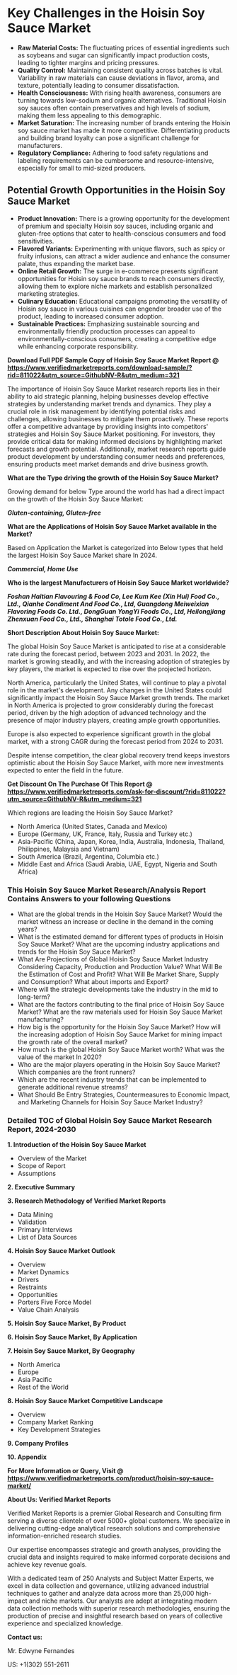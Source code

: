 <p class=""><h1>Key Challenges in the Hoisin Soy Sauce Market</h1><ul>    <li><strong>Raw Material Costs:</strong> The fluctuating prices of essential ingredients such as soybeans and sugar can significantly impact production costs, leading to tighter margins and pricing pressures.</li>    <li><strong>Quality Control:</strong> Maintaining consistent quality across batches is vital. Variability in raw materials can cause deviations in flavor, aroma, and texture, potentially leading to consumer dissatisfaction.</li>    <li><strong>Health Consciousness:</strong> With rising health awareness, consumers are turning towards low-sodium and organic alternatives. Traditional Hoisin soy sauces often contain preservatives and high levels of sodium, making them less appealing to this demographic.</li>    <li><strong>Market Saturation:</strong> The increasing number of brands entering the Hoisin soy sauce market has made it more competitive. Differentiating products and building brand loyalty can pose a significant challenge for manufacturers.</li>    <li><strong>Regulatory Compliance:</strong> Adhering to food safety regulations and labeling requirements can be cumbersome and resource-intensive, especially for small to mid-sized producers.</li></ul><h2>Potential Growth Opportunities in the Hoisin Soy Sauce Market</h1><ul>    <li><strong>Product Innovation:</strong> There is a growing opportunity for the development of premium and specialty Hoisin soy sauces, including organic and gluten-free options that cater to health-conscious consumers and food sensitivities.</li>    <li><strong>Flavored Variants:</strong> Experimenting with unique flavors, such as spicy or fruity infusions, can attract a wider audience and enhance the consumer palate, thus expanding the market base.</li>    <li><strong>Online Retail Growth:</strong> The surge in e-commerce presents significant opportunities for Hoisin soy sauce brands to reach consumers directly, allowing them to explore niche markets and establish personalized marketing strategies.</li>    <li><strong>Culinary Education:</strong> Educational campaigns promoting the versatility of Hoisin soy sauce in various cuisines can engender broader use of the product, leading to increased consumer adoption.</li>    <li><strong>Sustainable Practices:</strong> Emphasizing sustainable sourcing and environmentally friendly production processes can appeal to environmentally-conscious consumers, creating a competitive edge while enhancing corporate responsibility.</li></ul></p><p class=""><strong>Download Full PDF Sample Copy of Hoisin Soy Sauce Market Report @ <a href="https://www.verifiedmarketreports.com/download-sample/?rid=811022&utm_source=GithubNV-R&utm_medium=321" target="_blank">https://www.verifiedmarketreports.com/download-sample/?rid=811022&utm_source=GithubNV-R&utm_medium=321</a></strong></p><p>The importance of&nbsp;Hoisin Soy Sauce Market research reports lies in their ability to aid strategic planning, helping businesses develop effective strategies by understanding market trends and dynamics. They play a crucial role in risk management by identifying potential risks and challenges, allowing businesses to mitigate them proactively. These reports offer a competitive advantage by providing insights into competitors' strategies and Hoisin Soy Sauce Market positioning. For investors, they provide critical data for making informed decisions by highlighting market forecasts and growth potential. Additionally, market research reports guide product development by understanding consumer needs and preferences, ensuring products meet market demands and drive business growth.</p><p><strong>What are the&nbsp;Type driving the growth of the Hoisin Soy Sauce Market?</strong></p><p id="" class="">Growing demand for below Type around the world has had a direct impact on the growth of the Hoisin Soy Sauce Market:</p><p class=""><em><strong>Gluten-containing, Gluten-free</strong></em></p><p class=""><strong>What are the&nbsp;Applications&nbsp;of Hoisin Soy Sauce Market available in the Market?</strong></p><p id="" class="">Based on Application the Market is categorized into Below types that held the largest Hoisin Soy Sauce Market share In 2024.</p><p class=""><em><strong>Commercial, Home Use</strong></em></p><p class=""><strong>Who is the largest Manufacturers of Hoisin Soy Sauce Market worldwide?</strong></p><p><em><strong>Foshan Haitian Flavouring & Food Co, Lee Kum Kee (Xin Hui) Food Co., Ltd., Qianhe Condiment And Food Co., Ltd, Guangdong Meiweixian Flavoring Foods Co. Ltd., DongGuan YongYi Foods Co., Ltd, Heilongjiang Zhenxuan Food Co., Ltd., Shanghai Totole Food Co., Ltd.</strong></em></p><p id="" class=""><strong>Short Description About Hoisin Soy Sauce Market:</strong></p><p>The global Hoisin Soy Sauce Market is anticipated to rise at a considerable rate during the forecast period, between 2023 and 2031. In 2022, the market is growing steadily, and with the increasing adoption of strategies by key players, the market is expected to rise over the projected horizon.</p><p>North America, particularly the United States, will continue to play a pivotal role in the market's development. Any changes in the United States could significantly impact the Hoisin Soy Sauce Market growth trends. The market in North America is projected to grow considerably during the forecast period, driven by the high adoption of advanced technology and the presence of major industry players, creating ample growth opportunities.</p><p>Europe is also expected to experience significant growth in the global market, with a strong CAGR during the forecast period from 2024 to 2031.</p><p>Despite intense competition, the clear global recovery trend keeps investors optimistic about the Hoisin Soy Sauce Market, with more new investments expected to enter the field in the future.</p><p id="" class=""><strong>Get Discount On The Purchase Of This Report @ <a href="https://www.verifiedmarketreports.com/ask-for-discount/?rid=811022?utm_source=GithubNV-R&utm_medium=321" target="_blank">https://www.verifiedmarketreports.com/ask-for-discount/?rid=811022?utm_source=GithubNV-R&utm_medium=321</a></strong></p><p class="">Which regions are leading the Hoisin Soy Sauce Market?</p><ul><li>North America (United States, Canada and Mexico)</li><li>Europe (Germany, UK, France, Italy, Russia and Turkey etc.)</li><li>Asia-Pacific (China, Japan, Korea, India, Australia, Indonesia, Thailand, Philippines, Malaysia and Vietnam)</li><li>South America (Brazil, Argentina, Columbia etc.)</li><li>Middle East and Africa (Saudi Arabia, UAE, Egypt, Nigeria and South Africa)</li></ul><h3 id="" class="">This Hoisin Soy Sauce Market Research/Analysis Report Contains Answers to your following Questions</h3><ul><li>What are the global trends in the Hoisin Soy Sauce Market? Would the market witness an increase or decline in the demand in the coming years?</li><li>What is the estimated demand for different types of products in Hoisin Soy Sauce Market? What are the upcoming industry applications and trends for the Hoisin Soy Sauce Market?</li><li>What Are Projections of Global Hoisin Soy Sauce Market Industry Considering Capacity, Production and Production Value? What Will Be the Estimation of Cost and Profit? What Will Be Market Share, Supply and Consumption? What about imports and Export?</li><li>Where will the strategic developments take the industry in the mid to long-term?</li><li>What are the factors contributing to the final price of Hoisin Soy Sauce Market? What are the raw materials used for Hoisin Soy Sauce Market manufacturing?</li><li>How big is the opportunity for the Hoisin Soy Sauce Market? How will the increasing adoption of Hoisin Soy Sauce Market for mining impact the growth rate of the overall market?</li><li>How much is the global Hoisin Soy Sauce Market worth? What was the value of the market In 2020?</li><li>Who are the major players operating in the Hoisin Soy Sauce Market? Which companies are the front runners?</li><li>Which are the recent industry trends that can be implemented to generate additional revenue streams?</li><li>What Should Be Entry Strategies, Countermeasures to Economic Impact, and Marketing Channels for Hoisin Soy Sauce Market Industry?</li></ul><h3 id="" class="">Detailed TOC of Global Hoisin Soy Sauce Market Research Report, 2024-2030</h3><p id="" class=""><strong>1. Introduction of the Hoisin Soy Sauce Market</strong></p><ul><li>Overview of the Market</li><li>Scope of Report</li><li>Assumptions</li></ul><p id="" class=""><strong>2. Executive Summary</strong></p><p id="" class=""><strong>3. Research Methodology of Verified Market Reports</strong></p><ul><li>Data Mining</li><li>Validation</li><li>Primary Interviews</li><li>List of Data Sources</li></ul><p id="" class=""><strong>4. Hoisin Soy Sauce Market Outlook</strong></p><ul><li>Overview</li><li>Market Dynamics</li><li>Drivers</li><li>Restraints</li><li>Opportunities</li><li>Porters Five Force Model</li><li>Value Chain Analysis</li></ul><p id="" class=""><strong>5. Hoisin Soy Sauce Market, By Product</strong></p><p id="" class=""><strong>6. Hoisin Soy Sauce Market, By Application</strong></p><p id="" class=""><strong>7. Hoisin Soy Sauce Market, By Geography</strong></p><ul><li>North America</li><li>Europe</li><li>Asia Pacific</li><li>Rest of the World</li></ul><p id="" class=""><strong>8. Hoisin Soy Sauce Market Competitive Landscape</strong></p><ul><li>Overview</li><li>Company Market Ranking</li><li>Key Development Strategies</li></ul><p id="" class=""><strong>9. Company Profiles</strong></p><p id="" class=""><strong>10. Appendix</strong></p><p id="" class=""><strong>For More Information or Query, Visit @ <a href="https://www.verifiedmarketreports.com/product/hoisin-soy-sauce-market/" target="_blank">https://www.verifiedmarketreports.com/product/hoisin-soy-sauce-market/</a></strong></p><p id="" class=""><strong>About Us: Verified Market Reports</strong></p><p id="" class="">Verified Market Reports is a premier Global Research and Consulting firm serving a diverse clientele of over 5000+ global customers. We specialize in delivering cutting-edge analytical research solutions and comprehensive information-enriched research studies.</p><p id="" class="">Our expertise encompasses strategic and growth analyses, providing the crucial data and insights required to make informed corporate decisions and achieve key revenue goals.</p><p id="" class="">With a dedicated team of 250 Analysts and Subject Matter Experts, we excel in data collection and governance, utilizing advanced industrial techniques to gather and analyze data across more than 25,000 high-impact and niche markets. Our analysts are adept at integrating modern data collection methods with superior research methodologies, ensuring the production of precise and insightful research based on years of collective experience and specialized knowledge.</p><p id="" class=""><strong>Contact us:</strong></p><p id="" class="">Mr. Edwyne Fernandes</p><p id="" class="">US: +1(302) 551-2611</p>